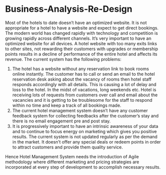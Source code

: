 # Business-Analysis-Re-Design
Most of the hotels to date doesn’t have an optimized website. It is not appropriate for a hotel to have a website and expect to get direct bookings. The modern world has changed rapidly with technology and competition is growing rapidly across different channels. It’s very important to have an optimized website for all devices. A hotel website with too many exits links to other sites, not rewarding their customers with upgrades or membership points results in a decline of performance of the entire hotel and affects its revenue. The current system has the following problems:
1.	The hotel has a website without any reservation link to book rooms online instantly. The customer has to call or send an email to the hotel reservation desk asking about the vacancy of rooms then hotel staff responds accordingly with all details. This is causing a lot of delay and loss to the hotel. In the midst of vacations, long weekends etc. Hotel is receiving lots of requests from customers over call and email about the vacancies and it is getting to be troublesome for the staff to respond within no time and keep a track of all bookings made.
2.	The current hotel management system doesn’t have any customer feedback system for collecting feedbacks after the customer’s stay and there is no email engagement pre and post stay.
3.	It is progressively important to have an intrinsic awareness of your data and to continue to focus energy on marketing which gives you positive results. The current system is not updated regularly as per the demand in the market. It doesn’t offer any special deals or redeem points in order to attract customers and provide them quality service.

Hence Hotel Management System needs the introduction of Agile methodology where different marketing and pricing strategies are incorporated at every step of development to accomplish necessary results.
